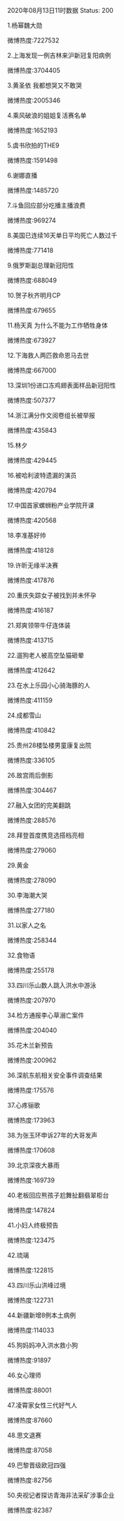 2020年08月13日11时数据
Status: 200

1.杨幂魏大勋

微博热度:7227532

2.上海发现一例吉林来沪新冠复阳病例

微博热度:3704405

3.黄圣依 我都想哭又不敢哭

微博热度:2005346

4.乘风破浪的姐姐复活赛名单

微博热度:1652193

5.虞书欣拍的THE9

微博热度:1591498

6.谢娜直播

微博热度:1485720

7.斗鱼回应部分吃播主播浪费

微博热度:969274

8.美国已连续16天单日平均死亡人数过千

微博热度:771418

9.俄罗斯副总理新冠阳性

微博热度:688049

10.贺子秋齐明月CP

微博热度:679655

11.杨天真 为什么不能为工作牺牲身体

微博热度:673927

12.下海救人两匹救命恩马去世

微博热度:667000

13.深圳1份进口冻鸡翅表面样品新冠阳性

微博热度:507377

14.浙江满分作文阅卷组长被举报

微博热度:435843

15.林夕

微博热度:429445

16.被哈利波特遗漏的演员

微博热度:420794

17.中国首家螺蛳粉产业学院开课

微博热度:420568

18.李准基好帅

微博热度:418128

19.许昕无缘半决赛

微博热度:417876

20.重庆失踪女子被找到并未怀孕

微博热度:416187

21.郑爽领带牛仔连体装

微博热度:413715

22.遛狗老人被高空坠猫砸晕

微博热度:412642

23.在水上乐园小心骑海豚的人

微博热度:411159

24.成都雪山

微博热度:410842

25.贵州28楼坠楼男童康复出院

微博热度:336105

26.故宫雨后倒影

微博热度:304467

27.融入女团的完美翻跳

微博热度:288576

28.拜登首度携竞选搭档亮相

微博热度:279060

29.黄金

微博热度:278090

30.李海潮大哭

微博热度:277180

31.以家人之名

微博热度:258344

32.食物语

微博热度:255178

33.四川乐山数人跳入洪水中游泳

微博热度:207970

34.检方通报李心草溺亡案件

微博热度:204040

35.花木兰新预告

微博热度:200962

36.深航东航相关安全事件调查结果

微博热度:175576

37.心疼骊歌

微博热度:173963

38.为张玉环申诉27年的大哥发声

微博热度:170608

39.北京深夜大暴雨

微博热度:169739

40.老板回应熊孩子尬舞扯翻翡翠柜台

微博热度:147824

41.小妇人终极预告

微博热度:123475

42.琉璃

微博热度:122815

43.四川乐山洪峰过境

微博热度:122731

44.新疆新增8例本土病例

微博热度:114033

45.狗妈妈冲入洪水救小狗

微博热度:91897

46.女心理师

微博热度:88001

47.凌霄家女性三代好气人

微博热度:87660

48.思文退赛

微博热度:87058

49.巴黎晋级欧冠四强

微博热度:82756

50.央视记者探访青海非法采矿涉事企业

微博热度:82387

